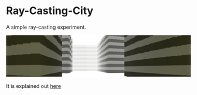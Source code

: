 # Ray-Casting-City

A simple ray-casting experiment.

![](https://github.com/Hope41/ray-casting-city/blob/main/image.png?raw=true)

It is explained out [here](https://joachimford.uk/content/ray_casting_city.html)
